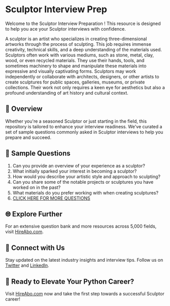 # Sculptor Interview Prep

Welcome to the Sculptor Interview Preparation ! This resource is designed to help you ace your Sculptor interviews with confidence.

A sculptor is an artist who specializes in creating three-dimensional artworks through the process of sculpting. This job requires immense creativity, technical skills, and a deep understanding of the materials used. Sculptors often work with various mediums, such as stone, metal, clay, wood, or even recycled materials. They use their hands, tools, and sometimes machinery to shape and manipulate these materials into expressive and visually captivating forms. Sculptors may work independently or collaborate with architects, designers, or other artists to create sculptures for public spaces, galleries, museums, or private collections. Their work not only requires a keen eye for aesthetics but also a profound understanding of art history and cultural context.

## 🚀 Overview

Whether you're a seasoned Sculptor or just starting in the field, this repository is tailored to enhance your interview readiness. We've curated a set of sample questions commonly asked in Sculptor interviews to help you prepare and succeed.

## 📝 Sample Questions

1. Can you provide an overview of your experience as a sculptor?
2. What initially sparked your interest in becoming a sculptor?
3. How would you describe your artistic style and approach to sculpting?
4. Can you share some of the notable projects or sculptures you have worked on in the past?
5. What materials do you prefer working with when creating sculptures?
6. [CLICK HERE FOR MORE QUESTIONS](https://hireabo.com/job/6_4_1/Sculptor)

## 🌐 Explore Further

For an extensive question bank and more resources across 5,000 fields, visit [HireAbo.com](https://www.hireabo.com).

## 📱 Connect with Us

Stay updated on the latest industry insights and interview tips. Follow us on [Twitter](https://twitter.com/hireabo) and [LinkedIn](https://www.linkedin.com/in/hire-abo-3609972a8/).

## 🚀 Ready to Elevate Your Python Career?

Visit [HireAbo.com](https://www.hireabo.com) now and take the first step towards a successful Sculptor career!
